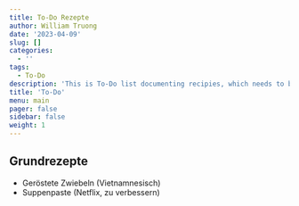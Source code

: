 ```yaml
---
title: To-Do Rezepte
author: William Truong
date: '2023-04-09'
slug: []
categories:
  - ''
tags:
  - To-Do
description: 'This is To-Do list documenting recipies, which needs to be updated'
title: 'To-Do'
menu: main
pager: false
sidebar: false
weight: 1
---
```


## Grundrezepte

- Geröstete Zwiebeln (Vietnamnesisch)
- Suppenpaste (Netflix, zu verbessern)
